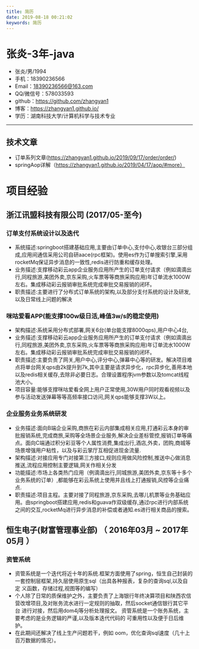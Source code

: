 ```yaml
---
title: 简历
date: 2019-08-18 00:21:02
keywords: 简历
---
```



# 张炎-3年-java
- 张炎/男/1994
- 手机：18390236566
- Email：18390236566@163.com
- QQ/微信号：578033593
- github：https://github.com/zhangyan1
- 博客：https://zhangyan1.github.io/
- 学历：湖南科技大学/计算机科学与技术专业

---

## 技术文章
- 订单系列文章(https://zhangyan1.github.io/2019/09/17/order/order/)
- springAop详解（https://zhangyan1.github.io/2019/04/17/aop/#more）


<!--more--> 
# 项目经验

## 浙江讯盟科技有限公司 (2017/05-至今)

### 订单支付系统设计以及迭代
- 系统描述:springboot搭建基础应用,主要由订单中心,支付中心,收银台三部分组成,应用间通信采用公司自研aace(rpc框架)。使用es作为订单搜索引擎,采用rocketMq保证异步消息的一致性,redis进行防重和缓存处理。
- 业务描述:支撑移动彩云app企业服务应用所产生的订单支付请求（例如滴滴出行,同程旅游,美团外卖,京东采购,火车票等等商旅采购应用)年订单流水1000W左右。集成移动彩云报销审批系统完成审批交易报销的闭环。
- 职责描述:主要进行了分布式订单系统的架构,以及部分支付系统的设计及研发,以及日常线上问题的解决

### 咪咕爱看APP(能支撑100w级日活,峰值3w/s的稳定使用)
- 架构描述:系统采用分布式部署,网关6台(单台能支撑8000qps),用户中心4台,
- 业务描述:支撑移动彩云app企业服务应用所产生的订单支付请求（例如滴滴出行,同程旅游,美团外卖,京东采购,火车票等等商旅采购应用)年订单流水1000W左右。集成移动彩云报销审批系统完成审批交易报销的闭环。
- 职责描述:主要负责了网关,用户中心,评分中心,弹幕中心等的研发。解决项目难点将单台网关qps由2k提升到7k,其中主要是请求异步化，rpc异步化,善用本地以及redis相关缓存,去除非必要日志。合理设置程序jvm参数以及tomcat线程池大小。
- 项目容量:能够支撑咪咕爱看全网上用户正常使用,30W用户同时观看视频以及参与活动发送弹幕等等高频率接口访问,网关qps能够支撑3W以上。

### 企业服务业务系统研发 

- 业务描述:面向B端企业采购,商旅在彩云内部集成相关应用,打通彩云本身的审批报销系统,完成商旅,采购等全场景企业服务,解决企业差标管控,报销订单等痛点。面向C端通过积分彩豆等个人属性消费,集成出行,酒店,外卖，团购,商城等场景增强用户粘性，以及与彩云掌厅互相促进现金流量.
- 架构描述:对接应用专门对接第三方接口,规则应用做风险控制,推送中心做消息推送,流程应用控制主要逻辑,网关作相关分发
- 功能描述:市场上各类热门应用（例滴滴出行,同城旅游,美团外卖,京东等十多个业务系统的订单）,都能够在彩云系统上使用并且线上打通报销,风控等企业痛点.
- 职责描述:项目主程。主要对接了同程旅游,京东采购,去哪儿机票等业务基础应用。由springboot搭建应用,redis和guava作双级缓存,通过rpc进行内部系统之间的交互,rocketMq进行异步消息的补偿或者通知.es进行相关商品的搜索。

## 恒生电子(财富管理事业部) （ 2016年03月 ~ 2017年05月 ）

### 资管系统 
- 资管系统是一个迭代将近十年的系统.框架方面使用了spring，恒生自己封装的 一套控制层框架,持久层使用原生sql（出具各种报表，复杂的查询sql,以及自定 义函数，存储过程,视图等的编写） 
- 个人除了日常的质保维护之外，主要负责了上海银行年终决算项目和陕西农信 营改增项目,及对账务流水进行一定规则的抽取，然后socket通信银行其它平台 进行对接，然后用dom4j等分析处理报文。 资管系统是一个账务系统，主要考虑的是业务逻辑的严谨,以及版本迭代代码的 可重用性以及便于日后维护。
- 在此期间还解决了线上生产问题若干，例如 oom，优化查询sql速度（几十上百万数据的情况）。
